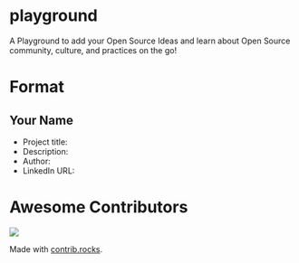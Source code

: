 # playground
A Playground to add your Open Source Ideas and learn about Open Source community, culture, and practices on the go!

# Format
## Your Name
- Project title:
- Description:
- Author:
- LinkedIn URL:

# Awesome Contributors
<a href="https://github.com/VizagOSM/playground/graphs/contributors">
  <img src="https://contrib.rocks/image?repo=VizagOSM/playground" />
</a>

Made with [contrib.rocks](https://contrib.rocks).
